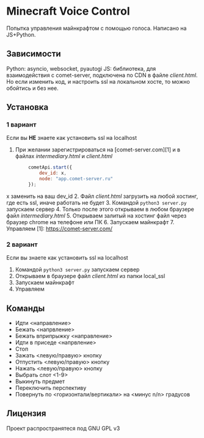 # Minecraft Voice Control
Попытка управления майнкрафтом с помощью голоса. Написано на JS+Python.

## Зависимости
Python: asyncio, websocket, pyautogi
JS: библиотека, для взаимодействия с comet-server, подключена по CDN в файле *client.html*.
Но если изменить код, и настроить ssl на локальном хосте, то можно обойтись и без нее.

## Установка
### 1 вариант
Если вы **НЕ** знаете как установить ssl на localhost
1. При желании зарегистрироваться на [comet-server.com][1] и в файлах *intermediary.html* и *client.html*
```js
        cometApi.start({
            dev_id: x,
            node: "app.comet-server.ru"
        });
```
x заменить на ваш dev_id
2. Файл *client.html* загрузить на любой хостинг, где есть ssl, иначе работать не будет
3. Командой `python3 server.py` запускаем сервер
4. Только после этого открываем в любом браузере файл *intermediary.html*
5. Открываем залитый на хостинг файл через браузер chrome на телефоне или ПК
6. Запускаем майнкрафт
7. Управляем
[1]: https://comet-server.com/

### 2 вариант
Если вы знаете как установить ssl на localhost

1. Командой `python3 server.py` запускаем сервер
2. Открываем в браузере файл *client.html* из папки local_ssl
3. Запускаем майнкрафт
4. Управляем

## Команды
* Идти <направление>
* Бежать <напрвление>
* Бежать вприпрыжку <направление>
* Идти в приседе <напрвление>
* Стоп
* Зажать <левую/правую> кнопку
* Отпустить <левую/правую> кнопку
* Нажать <левую/правую> кнопку
* Выбрать слот <1-9>
* Выкинуть предмет
* Переключить перспективу
* Повернуть по <горизонтали/вертикали> на <минус n/n> градусов

## Лицензия
Проект распространятеся под GNU GPL v3
